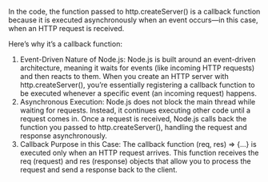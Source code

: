 In the code, the function passed to http.createServer() is a callback function because it is executed asynchronously when an event occurs—in this case, when an HTTP request is received.

Here’s why it’s a callback function:

1. Event-Driven Nature of Node.js:
Node.js is built around an event-driven architecture, meaning it waits for events (like incoming HTTP requests) and then reacts to them.
When you create an HTTP server with http.createServer(), you’re essentially registering a callback function to be executed whenever a specific event (an incoming request) happens.
2. Asynchronous Execution:
Node.js does not block the main thread while waiting for requests. Instead, it continues executing other code until a request comes in. Once a request is received, Node.js calls back the function you passed to http.createServer(), handling the request and response asynchronously.
3. Callback Purpose in this Case:
The callback function (req, res) => {...} is executed only when an HTTP request arrives. This function receives the req (request) and res (response) objects that allow you to process the request and send a response back to the client.